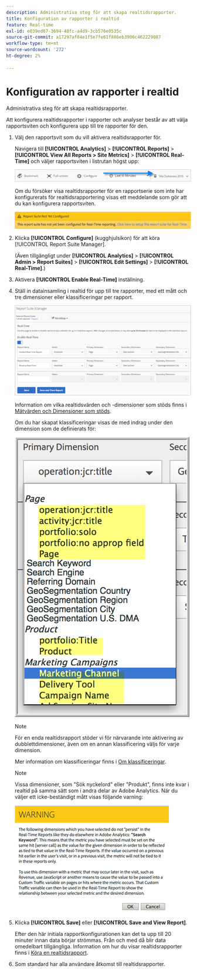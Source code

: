 ```yaml
---
description: Administrativa steg för att skapa realtidsrapporter.
title: Konfiguration av rapporter i realtid
feature: Real-time
exl-id: e039ed67-3694-40fc-a4d9-3cb576e0535c
source-git-commit: a17297af84e1f5e7fe61f886eb3906c462229087
workflow-type: tm+mt
source-wordcount: '272'
ht-degree: 2%

---
```


# Konfiguration av rapporter i realtid

Administrativa steg för att skapa realtidsrapporter.

Att konfigurera realtidsrapporter i rapporter och analyser består av att välja rapportsviten och konfigurera upp till tre rapporter för den.

1. Välj den rapportsvit som du vill aktivera realtidsrapporter för.

   Navigera till **[!UICONTROL Analytics]** > **[!UICONTROL Reports]** > **[!UICONTROL View All Reports > Site Metrics]** > **[!UICONTROL Real-Time]** och väljer rapportsviten i listrutan högst upp:

   ![](/help/admin/admin/c-manage-report-suites/c-edit-report-suites/realtime/assets/report_suite_selector.png)

   Om du försöker visa realtidsrapporter för en rapportserie som inte har konfigurerats för realtidsrapportering visas ett meddelande som gör att du kan konfigurera rapportsviten.

   ![](/help/admin/admin/c-manage-report-suites/c-edit-report-suites/realtime/assets/rep_suite_not_set_up.png)

1. Klicka **[!UICONTROL Configure]** (kugghjulsikon) för att köra [!UICONTROL Report Suite Manager].

   (Även tillgängligt under **[!UICONTROL Analytics]** > **[!UICONTROL Admin > Report Suites]** > **[!UICONTROL Edit Settings]** > **[!UICONTROL Real-Time]**.)

1. Aktivera **[!UICONTROL Enable Real-Time]** inställning.
1. Ställ in datainsamling i realtid för upp till tre rapporter, med ett mått och tre dimensioner eller klassificeringar per rapport.

   ![](/help/admin/admin/c-manage-report-suites/c-edit-report-suites/realtime/assets/real_time_admin.png)

   Information om vilka realtidsvärden och -dimensioner som stöds finns i [Mätvärden och Dimensioner som stöds](/help/admin/admin/c-manage-report-suites/c-edit-report-suites/realtime/realtime-metrics.md).

   Om du har skapat klassificeringar visas de med indrag under den dimension som de definierats för:

   ![](/help/admin/admin/c-manage-report-suites/c-edit-report-suites/realtime/assets/classifications.png)

   >[!NOTE]
   >
   >För en enda realtidsrapport stöder vi för närvarande inte aktivering av dubblettdimensioner, även om en annan klassificering väljs för varje dimension.

   Mer information om klassificeringar finns i [Om klassificeringar](/help/components/classifications/c-classifications.md).

   >[!NOTE]
   >
   >Vissa dimensioner, som &quot;Sök nyckelord&quot; eller &quot;Produkt&quot;, finns inte kvar i realtid på samma sätt som i andra delar av Adobe Analytics. När du väljer ett icke-beständigt mått visas följande varning:

   ![](/help/admin/admin/c-manage-report-suites/c-edit-report-suites/realtime/assets/warning_dimensions.png)

1. Klicka **[!UICONTROL Save]** eller **[!UICONTROL Save and View Report]**.

   Efter den här initiala rapportkonfigurationen kan det ta upp till 20 minuter innan data börjar strömmas. Från och med då blir data omedelbart tillgängliga. Information om hur du visar realtidsrapporter finns i [Köra en realtidsrapport](https://experienceleague.adobe.com/docs/analytics/analyze/reports-analytics/t-running-report-types.html).

1. Som standard har alla användare åtkomst till realtidsrapporter.
